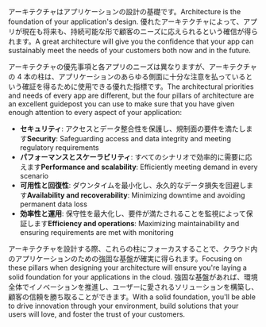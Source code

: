 <span data-ttu-id="2411c-101">アーキテクチャはアプリケーションの設計の基礎です。</span><span class="sxs-lookup"><span data-stu-id="2411c-101">Architecture is the foundation of your application's design.</span></span> <span data-ttu-id="2411c-102">優れたアーキテクチャによって、アプリが現在も将来も、持続可能な形で顧客のニーズに応えられるという確信が得られます。</span><span class="sxs-lookup"><span data-stu-id="2411c-102">A great architecture will give you the confidence that your app can sustainably meet the needs of your customers both now and in the future.</span></span>

<span data-ttu-id="2411c-103">アーキテクチャの優先事項と各アプリのニーズは異なりますが、アーキテクチャの 4 本の柱は、アプリケーションのあらゆる側面に十分な注意を払っているという確証を得るために使用できる優れた指標です。</span><span class="sxs-lookup"><span data-stu-id="2411c-103">The architectural priorities and needs of every app are different, but the four pillars of architecture are an excellent guidepost you can use to make sure that you have given enough attention to every aspect of your application:</span></span>

- <span data-ttu-id="2411c-104">**セキュリティ**: アクセスとデータ整合性を保護し、規制面の要件を満たします</span><span class="sxs-lookup"><span data-stu-id="2411c-104">**Security**: Safeguarding access and data integrity and meeting regulatory requirements</span></span>
- <span data-ttu-id="2411c-105">**パフォーマンスとスケーラビリティ**: すべてのシナリオで効率的に需要に応えます</span><span class="sxs-lookup"><span data-stu-id="2411c-105">**Performance and scalability**: Efficiently meeting demand in every scenario</span></span>
- <span data-ttu-id="2411c-106">**可用性と回復性**: ダウンタイムを最小化し、永久的なデータ損失を回避します</span><span class="sxs-lookup"><span data-stu-id="2411c-106">**Availability and recoverability**: Minimizing downtime and avoiding permanent data loss</span></span>
- <span data-ttu-id="2411c-107">**効率性と運用**: 保守性を最大化し、要件が満たされることを監視によって保証します</span><span class="sxs-lookup"><span data-stu-id="2411c-107">**Efficiency and operations**: Maximizing maintainability and ensuring requirements are met with monitoring</span></span>

<span data-ttu-id="2411c-108">アーキテクチャを設計する際、これらの柱にフォーカスすることで、クラウド内のアプリケーションのための強固な基盤が確実に得られます。</span><span class="sxs-lookup"><span data-stu-id="2411c-108">Focusing on these pillars when designing your architecture will ensure you're laying a solid foundation for your applications in the cloud.</span></span> <span data-ttu-id="2411c-109">強固な基盤があれば、環境全体でイノベーションを推進し、ユーザーに愛されるソリューションを構築し、顧客の信頼を勝ち取ることができます。</span><span class="sxs-lookup"><span data-stu-id="2411c-109">With a solid foundation, you'll be able to drive innovation through your environment, build solutions that your users will love, and foster the trust of your customers.</span></span>